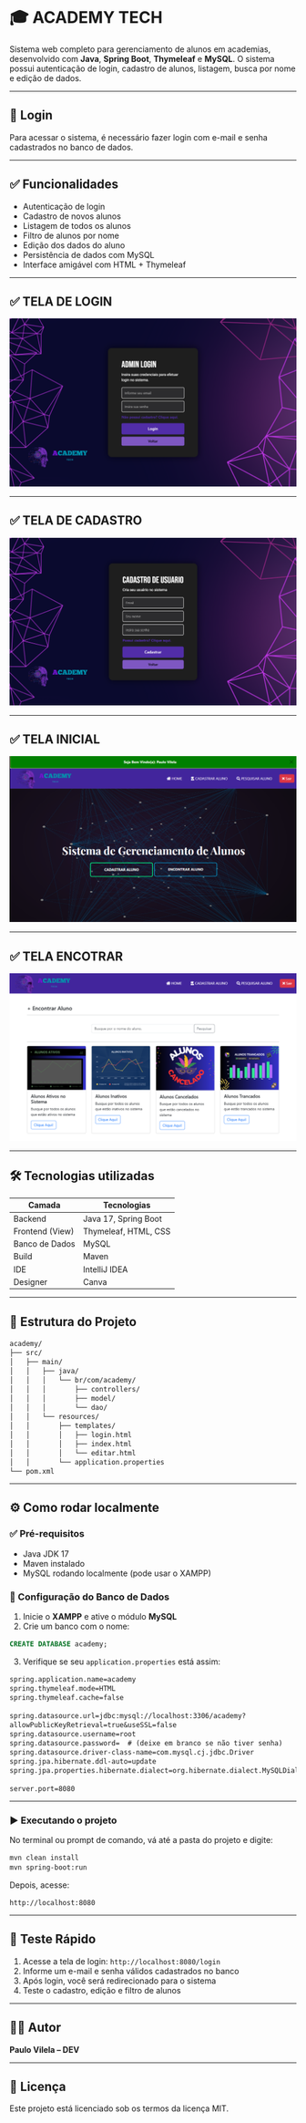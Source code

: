 
# 🎓 ACADEMY TECH

Sistema web completo para gerenciamento de alunos em academias, desenvolvido com **Java**, **Spring Boot**, **Thymeleaf** e **MySQL**. O sistema possui autenticação de login, cadastro de alunos, listagem, busca por nome e edição de dados.

---

## 🔐 Login

Para acessar o sistema, é necessário fazer login com e-mail e senha cadastrados no banco de dados.

---

## ✅ Funcionalidades

- Autenticação de login
- Cadastro de novos alunos
- Listagem de todos os alunos
- Filtro de alunos por nome
- Edição dos dados do aluno
- Persistência de dados com MySQL
- Interface amigável com HTML + Thymeleaf

---

## ✅ TELA DE LOGIN

<img src="img/LOGIN.png" alt="">

---   

## ✅ TELA DE CADASTRO

<img src="img/CADASTRO.png" alt="">

---  
## ✅ TELA INICIAL

<img src="img/TELA.png" alt="">

---  
## ✅ TELA ENCOTRAR

<img src="img/ECONTRAR.png" alt="">

---  


## 🛠️ Tecnologias utilizadas

| Camada         | Tecnologias                  |
|----------------|------------------------------|
| Backend        | Java 17, Spring Boot         |
| Frontend (View)| Thymeleaf, HTML, CSS         |
| Banco de Dados | MySQL                        |
| Build          | Maven                        |
| IDE            | IntelliJ IDEA                |
| Designer       | Canva                        |

---

## 📁 Estrutura do Projeto

```
academy/
├── src/
│   ├── main/
│   │   ├── java/
│   │   │   └── br/com/academy/
│   │   │       ├── controllers/
│   │   │       ├── model/
│   │   │       └── dao/
│   │   └── resources/
│   │       ├── templates/
│   │       │   ├── login.html
│   │       │   ├── index.html
│   │       │   └── editar.html
│   │       └── application.properties
└── pom.xml
```

---

## ⚙️ Como rodar localmente

### ✅ Pré-requisitos

- Java JDK 17
- Maven instalado
- MySQL rodando localmente (pode usar o XAMPP)

### 🔧 Configuração do Banco de Dados

1. Inicie o **XAMPP** e ative o módulo **MySQL**
2. Crie um banco com o nome:

```sql
CREATE DATABASE academy;
```

3. Verifique se seu `application.properties` está assim:

```properties
spring.application.name=academy
spring.thymeleaf.mode=HTML
spring.thymeleaf.cache=false

spring.datasource.url=jdbc:mysql://localhost:3306/academy?allowPublicKeyRetrieval=true&useSSL=false
spring.datasource.username=root
spring.datasource.password=  # (deixe em branco se não tiver senha)
spring.datasource.driver-class-name=com.mysql.cj.jdbc.Driver
spring.jpa.hibernate.ddl-auto=update
spring.jpa.properties.hibernate.dialect=org.hibernate.dialect.MySQLDialect

server.port=8080
```

---

### ▶️ Executando o projeto

No terminal ou prompt de comando, vá até a pasta do projeto e digite:

```bash
mvn clean install
mvn spring-boot:run
```

Depois, acesse:

```
http://localhost:8080
```

---

## 🧪 Teste Rápido

1. Acesse a tela de login: `http://localhost:8080/login`
2. Informe um e-mail e senha válidos cadastrados no banco
3. Após login, você será redirecionado para o sistema
4. Teste o cadastro, edição e filtro de alunos

---

## 👨‍💻 Autor

**Paulo Vilela – DEV**

---

## 📄 Licença

Este projeto está licenciado sob os termos da licença MIT.
